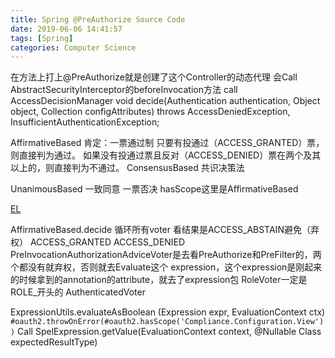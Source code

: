 ```yaml
---
title: Spring @PreAuthorize Source Code
date: 2019-06-06 14:41:57
tags: [Spring]
categories: Computer Science
---
```

在方法上打上@PreAuthorize就是创建了这个Controller的动态代理
会Call AbstractSecurityInterceptor的beforeInvocation方法
call AccessDecisionManager
	void decide(Authentication authentication, Object object,
			Collection<ConfigAttribute> configAttributes) throws AccessDeniedException,
			InsufficientAuthenticationException;

AffirmativeBased 肯定：一票通过制
只要有投通过（ACCESS_GRANTED）票，则直接判为通过。
如果没有投通过票且反对（ACCESS_DENIED）票在两个及其以上的，则直接判为不通过。
ConsensusBased 共识决策法

UnanimousBased 一致同意
一票否决
hasScope这里是AffirmativeBased

[EL](https://docs.spring.io/spring-security/site/docs/3.0.x/reference/el-access.html)

AffirmativeBased.decide
循环所有voter
看结果是ACCESS_ABSTAIN避免（弃权） ACCESS_GRANTED ACCESS_DENIED
PreInvocationAuthorizationAdviceVoter是去看PreAuthorize和PreFilter的，两个都没有就弃权，否则就去Evaluate这个 expression，这个expression是刚起来的时候拿到的annotation的attribute，就去了expression包
RoleVoter一定是ROLE_开头的
AuthenticatedVoter


ExpressionUtils.evaluateAsBoolean (Expression expr, EvaluationContext ctx)
`#oauth2.throwOnError(#oauth2.hasScope('Compliance.Configuration.View'))`
Call SpelExpression.getValue(EvaluationContext context, @Nullable Class<T> expectedResultType) 
